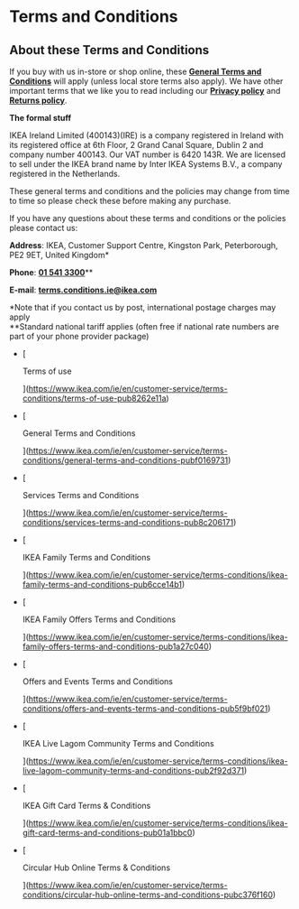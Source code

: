 Terms and Conditions
====================

**About these Terms and Conditions**
------------------------------------

If you buy with us in-store or shop online, these **[General Terms and Conditions](https://www.ikea.com/ie/en/customer-service/terms-conditions/general-terms-and-conditions-pubf0169731)** will apply (unless local store terms also apply). We have other important terms that we like you to read including our **[Privacy policy](https://www.ikea.com/ie/en/customer-service/privacy-policy/)** and **[Returns policy](https://www.ikea.com/ie/en/customer-service/return-policy/)**.

**The formal stuff**

IKEA Ireland Limited (400143)(IRE) is a company registered in Ireland with its registered office at 6th Floor, 2 Grand Canal Square, Dublin 2 and company number 400143. Our VAT number is 6420 143R. We are licensed to sell under the IKEA brand name by Inter IKEA Systems B.V., a company registered in the Netherlands.

These general terms and conditions and the policies may change from time to time so please check these before making any purchase.

If you have any questions about these terms and conditions or the policies please contact us:

**Address**: IKEA, Customer Support Centre, Kingston Park, Peterborough, PE2 9ET, United Kingdom\*

**Phone**: **[01 541 3300](tel:01%20541%203300)**\*\*

**E-mail**: **[terms.conditions.ie@ikea.com](mailto:terms.conditions.ie@ikea.com)**

\*Note that if you contact us by post, international postage charges may apply  
\*\*Standard national tariff applies (often free if national rate numbers are part of your phone provider package)

*   [
    
    Terms of use
    
    ](https://www.ikea.com/ie/en/customer-service/terms-conditions/terms-of-use-pub8262e11a)
*   [
    
    General Terms and Conditions
    
    ](https://www.ikea.com/ie/en/customer-service/terms-conditions/general-terms-and-conditions-pubf0169731)
*   [
    
    Services Terms and Conditions
    
    ](https://www.ikea.com/ie/en/customer-service/terms-conditions/services-terms-and-conditions-pub8c206171)
*   [
    
    IKEA Family Terms and Conditions
    
    ](https://www.ikea.com/ie/en/customer-service/terms-conditions/ikea-family-terms-and-conditions-pub6cce14b1)
*   [
    
    IKEA Family Offers Terms and Conditions
    
    ](https://www.ikea.com/ie/en/customer-service/terms-conditions/ikea-family-offers-terms-and-conditions-pub1a27c040)
*   [
    
    Offers and Events Terms and Conditions
    
    ](https://www.ikea.com/ie/en/customer-service/terms-conditions/offers-and-events-terms-and-conditions-pub5f9bf021)
*   [
    
    IKEA Live Lagom Community Terms and Conditions
    
    ](https://www.ikea.com/ie/en/customer-service/terms-conditions/ikea-live-lagom-community-terms-and-conditions-pub2f92d371)
*   [
    
    IKEA Gift Card Terms & Conditions
    
    ](https://www.ikea.com/ie/en/customer-service/terms-conditions/ikea-gift-card-terms-and-conditions-pub01a1bbc0)
*   [
    
    Circular Hub Online Terms & Conditions
    
    ](https://www.ikea.com/ie/en/customer-service/terms-conditions/circular-hub-online-terms-and-conditions-pubc376f160)